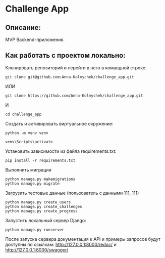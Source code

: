 # Challenge App

## Описание:
MVP Backend-приложения.

## Как работать с проектом локально:
Клонировать репозиторий и перейти в него в командной строке:
```
git clone git@github.com:Anna-Kolmychek/challenge_app.git
```
ИЛИ
```
git clone https://github.com/Anna-Kolmychek/challenge_app.git
```
И
```
cd challenge_app
```

Создать и активировать виртуальное окружение:
```
python -m venv venv
```
```
venv\Scripts\activate
```

Установить зависимости из файла requirements.txt:
```
pip install -r requirements.txt
```

Выполнить миграции
```
python manage.py makemigrations
python manage.py migrate
```

Загрузить тестовые данные (пользователь с данными 111, 111)
```
python manage.py create_users
python manage.py create_challenges
python manage.py create_progress
```

Запустить локальный сервер Django:
```
python manage.py runserver
```

После запуска сервера документация к API и примеры запросов будут доступны по ссылкам:
http://127.0.0.1:8000/redoc/ и http://127.0.0.1:8000/swagger/
